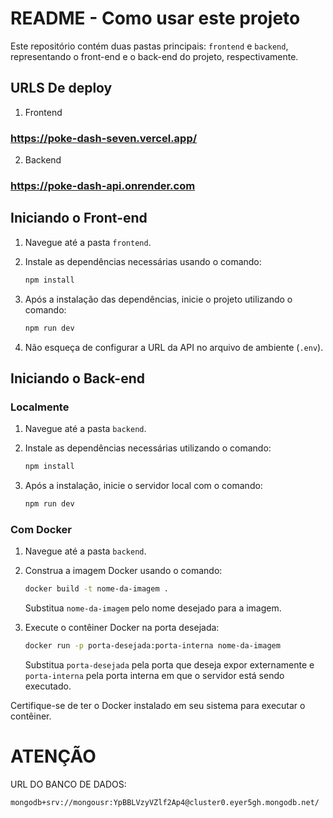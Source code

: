 # README - Como usar este projeto

Este repositório contém duas pastas principais: `frontend` e `backend`, representando o front-end e o back-end do projeto, respectivamente.

## URLS De deploy

1. Frontend

### https://poke-dash-seven.vercel.app/

2. Backend

### https://poke-dash-api.onrender.com

## Iniciando o Front-end

1. Navegue até a pasta `frontend`.

2. Instale as dependências necessárias usando o comando:

   ```bash
   npm install
   ```
3. Após a instalação das dependências, inicie o projeto utilizando o comando:

   ```bash
   npm run dev
   ```
4. Não esqueça de configurar a URL da API no arquivo de ambiente (`.env`).

## Iniciando o Back-end

### Localmente

1. Navegue até a pasta `backend`.

2. Instale as dependências necessárias utilizando o comando:

   ```bash
   npm install
   ```
3. Após a instalação, inicie o servidor local com o comando:

   ```bash
   npm run dev
   ```

### Com Docker

1. Navegue até a pasta `backend`.

2. Construa a imagem Docker usando o comando:

   ```bash
   docker build -t nome-da-imagem .
   ```
   Substitua `nome-da-imagem` pelo nome desejado para a imagem.

3. Execute o contêiner Docker na porta desejada:

   ```bash
   docker run -p porta-desejada:porta-interna nome-da-imagem
   ```
   Substitua `porta-desejada` pela porta que deseja expor externamente e `porta-interna` pela porta interna em que o servidor está sendo executado.

Certifique-se de ter o Docker instalado em seu sistema para executar o contêiner.

# ATENÇÃO

URL DO BANCO DE DADOS:

```bash
mongodb+srv://mongousr:YpBBLVzyVZlf2Ap4@cluster0.eyer5gh.mongodb.net/
```
